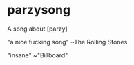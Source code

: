 # parzysong

A song about [parzy]







"a nice fucking song"
~The Rolling Stones

"insane"
~"Billboard"